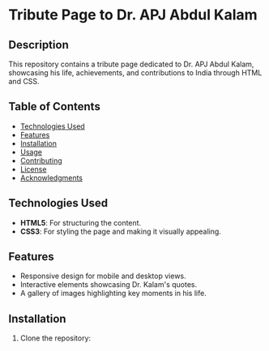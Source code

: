 # Tribute Page to Dr. APJ Abdul Kalam

## Description
This repository contains a tribute page dedicated to Dr. APJ Abdul Kalam, showcasing his life, achievements, and contributions to India through HTML and CSS.

## Table of Contents
- [Technologies Used](#technologies-used)
- [Features](#features)
- [Installation](#installation)
- [Usage](#usage)
- [Contributing](#contributing)
- [License](#license)
- [Acknowledgments](#acknowledgments)

## Technologies Used
- **HTML5**: For structuring the content.
- **CSS3**: For styling the page and making it visually appealing.

## Features
- Responsive design for mobile and desktop views.
- Interactive elements showcasing Dr. Kalam's quotes.
- A gallery of images highlighting key moments in his life.

## Installation
1. Clone the repository:
  
